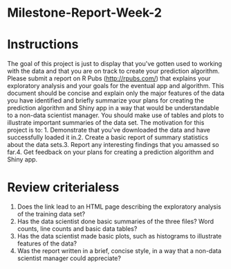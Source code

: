 # Milestone-Report-Week-2

# Instructions

The goal of this project is just to display that you've gotten used to working with the data and that you are on track to create your prediction algorithm. Please submit a report on R Pubs (http://rpubs.com/) that explains your exploratory analysis and your goals for the eventual app and algorithm. This document should be concise and explain only the major features of the data you have identified and briefly summarize your plans for creating the prediction algorithm and Shiny app in a way that would be understandable to a non-data scientist manager. You should make use of tables and plots to illustrate important summaries of the data set. The motivation for this project is to: 1. Demonstrate that you've downloaded the data and have successfully loaded it in.2. Create a basic report of summary statistics about the data sets.3. Report any interesting findings that you amassed so far.4. Get feedback on your plans for creating a prediction algorithm and Shiny app.

# Review criterialess 
1.  Does the link lead to an HTML page describing the exploratory analysis of the training data set?
2.  Has the data scientist done basic summaries of the three files? Word counts, line counts and basic data tables?
3.  Has the data scientist made basic plots, such as histograms to illustrate features of the data?
4.  Was the report written in a brief, concise style, in a way that a non-data scientist manager could appreciate?
